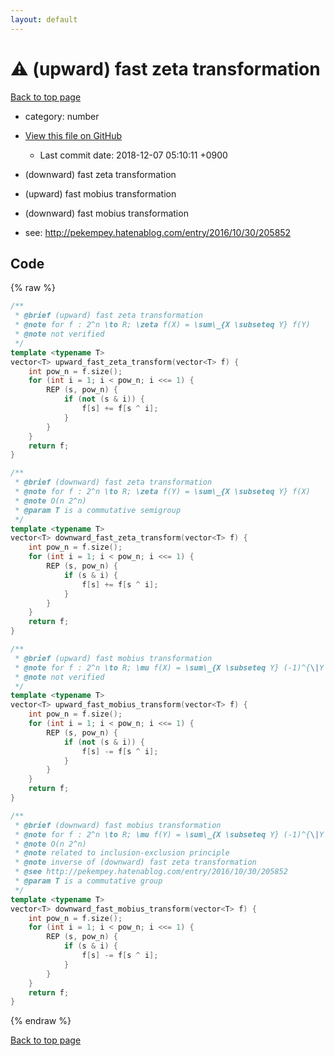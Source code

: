 ```yaml
---
layout: default
---
```


<!-- mathjax config similar to math.stackexchange -->
<script type="text/javascript" async
  src="https://cdnjs.cloudflare.com/ajax/libs/mathjax/2.7.5/MathJax.js?config=TeX-MML-AM_CHTML">
</script>
<script type="text/x-mathjax-config">
  MathJax.Hub.Config({
    TeX: { equationNumbers: { autoNumber: "AMS" }},
    tex2jax: {
      inlineMath: [ ['$','$'] ],
      processEscapes: true
    },
    "HTML-CSS": { matchFontHeight: false },
    displayAlign: "left",
    displayIndent: "2em"
  });
</script>

<script type="text/javascript" src="https://cdnjs.cloudflare.com/ajax/libs/jquery/3.4.1/jquery.min.js"></script>
<script src="https://cdn.jsdelivr.net/npm/jquery-balloon-js@1.1.2/jquery.balloon.min.js" integrity="sha256-ZEYs9VrgAeNuPvs15E39OsyOJaIkXEEt10fzxJ20+2I=" crossorigin="anonymous"></script>
<script type="text/javascript" src="../../assets/js/copy-button.js"></script>
<link rel="stylesheet" href="../../assets/css/copy-button.css" />


# :warning: (upward) fast zeta transformation
<a href="../../index.html">Back to top page</a>

* category: number
* <a href="{{ site.github.repository_url }}/blob/master/number/fast-mobius-transformation.inc.cpp">View this file on GitHub</a>
    - Last commit date: 2018-12-07 05:10:11 +0900


* (downward) fast zeta transformation
* (upward) fast mobius transformation
* (downward) fast mobius transformation
* see: <a href="http://pekempey.hatenablog.com/entry/2016/10/30/205852">http://pekempey.hatenablog.com/entry/2016/10/30/205852</a>


## Code
{% raw %}
```cpp
/**
 * @brief (upward) fast zeta transformation
 * @note for f : 2^n \to R; \zeta f(X) = \sum\_{X \subseteq Y} f(Y)
 * @note not verified
 */
template <typename T>
vector<T> upward_fast_zeta_transform(vector<T> f) {
    int pow_n = f.size();
    for (int i = 1; i < pow_n; i <<= 1) {
        REP (s, pow_n) {
            if (not (s & i)) {
                f[s] += f[s ^ i];
            }
        }
    }
    return f;
}

/**
 * @brief (downward) fast zeta transformation
 * @note for f : 2^n \to R; \zeta f(Y) = \sum\_{X \subseteq Y} f(X)
 * @note O(n 2^n)
 * @param T is a commutative semigroup
 */
template <typename T>
vector<T> downward_fast_zeta_transform(vector<T> f) {
    int pow_n = f.size();
    for (int i = 1; i < pow_n; i <<= 1) {
        REP (s, pow_n) {
            if (s & i) {
                f[s] += f[s ^ i];
            }
        }
    }
    return f;
}

/**
 * @brief (upward) fast mobius transformation
 * @note for f : 2^n \to R; \mu f(X) = \sum\_{X \subseteq Y} (-1)^{\|Y \setminues X\|} f(Y)
 * @note not verified
 */
template <typename T>
vector<T> upward_fast_mobius_transform(vector<T> f) {
    int pow_n = f.size();
    for (int i = 1; i < pow_n; i <<= 1) {
        REP (s, pow_n) {
            if (not (s & i)) {
                f[s] -= f[s ^ i];
            }
        }
    }
    return f;
}

/**
 * @brief (downward) fast mobius transformation
 * @note for f : 2^n \to R; \mu f(Y) = \sum\_{X \subseteq Y} (-1)^{\|Y \setminues X\|} f(X)
 * @note O(n 2^n)
 * @note related to inclusion-exclusion principle
 * @note inverse of (downward) fast zeta transformation
 * @see http://pekempey.hatenablog.com/entry/2016/10/30/205852
 * @param T is a commutative group
 */
template <typename T>
vector<T> downward_fast_mobius_transform(vector<T> f) {
    int pow_n = f.size();
    for (int i = 1; i < pow_n; i <<= 1) {
        REP (s, pow_n) {
            if (s & i) {
                f[s] -= f[s ^ i];
            }
        }
    }
    return f;
}

```
{% endraw %}

<a href="../../index.html">Back to top page</a>

